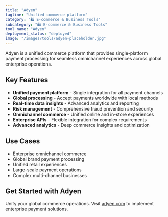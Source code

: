 ```yaml
---
title: "Adyen"
tagline: "Unified commerce platform"
category: "🛍️ E-commerce & Business Tools"
subcategory: "🛍️ E-commerce & Business Tools"
tool_name: "Adyen"
deployment_status: "deployed"
image: "/images/tools/adyen-placeholder.jpg"
---
```

Adyen is a unified commerce platform that provides single-platform payment processing for seamless omnichannel experiences across global enterprise operations.

## Key Features

- **Unified payment platform** - Single integration for all payment channels
- **Global processing** - Accept payments worldwide with local methods
- **Real-time data insights** - Advanced analytics and reporting
- **Risk management** - Comprehensive fraud prevention and security
- **Omnichannel commerce** - Unified online and in-store experiences
- **Enterprise APIs** - Flexible integration for complex requirements
- **Advanced analytics** - Deep commerce insights and optimization

## Use Cases

- Enterprise omnichannel commerce
- Global brand payment processing
- Unified retail experiences
- Large-scale payment operations
- Complex multi-channel businesses

## Get Started with Adyen

Unify your global commerce operations. Visit [adyen.com](https://www.adyen.com) to implement enterprise payment solutions.